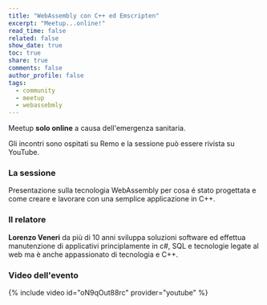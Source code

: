 ```yaml
---
title: "WebAssembly con C++ ed Emscripten"
excerpt: "Meetup...online!"
read_time: false
related: false
show_date: true
toc: true
share: true
comments: false
author_profile: false
tags:
  - community
  - meetup
  - webassebmly
---
```


Meetup **solo online** a causa dell'emergenza sanitaria.

Gli incontri sono ospitati su Remo e la sessione può essere rivista su YouTube.

### La sessione

Presentazione sulla tecnologia WebAssembly per cosa é stato progettata e come creare e lavorare con una semplice applicazione in C++.

### Il relatore

**Lorenzo Veneri** da più di 10 anni sviluppa soluzioni software ed effettua manutenzione di applicativi principlamente in c#, SQL e tecnologie legate al web ma è anche appassionato di tecnologia e C++.

### Video dell'evento

{% include video id="oN9qOut88rc" provider="youtube" %}
